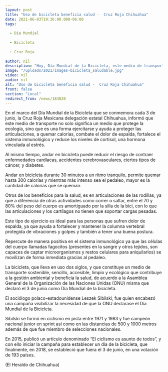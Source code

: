 ```yaml
---
layout: post
title: "Uso de bicicleta beneficia salud -  Cruz Roja Chihuahua"
date: 2021-06-03T19:36:00.000-06:00
tags:
  
  - Día Mundial
  
  - Bicicleta
  
  - Cruz Roja
  
author: nil
description: "Hoy, Día Mundial de la Bicicleta, este medio de transporte no solo protege la ecología, sino que es una forma ejercitarse y ayuda a proteger las articulaciones"
image: "/uploads/2021/images-bicicleta_saludable.jpg"
video: nil
audio: nil
alt: "Uso de bicicleta beneficia salud -  Cruz Roja Chihuahua"
front: false
section: "Local"
redirect_from: /news/184820
---
```


En el marco del Día Mundial de la Bicicleta que se conmemora cada 3 de junio, la Cruz Roja Mexicana delegación estatal Chihuahua, informó que este medio de transporte no solo significa un medio que protege la ecología, sino que es una forma ejercitarse y ayuda a proteger las articulaciones, a quemar calorías, combate el dolor de espalda, fortalece el sistema inmunológico y reduce los niveles de cortisol, una hormona vinculada al estrés.

Al mismo tiempo, andar en bicicleta puede reducir el riesgo de contraer enfermedades cardíacas, accidentes cerebrovasculares, ciertos tipos de cáncer, y diabetes.

Andar en bicicleta durante 30 minutos a un ritmo tranquilo, permite quemar hasta 300 calorías y mientras más intenso sea el pedaleo, mayor es la cantidad de calorías que se queman.

Otros de los beneficios para la salud, es en articulaciones de las rodillas, ya que a diferencia de otras actividades como correr o saltar, entre el 70 y 80% del peso del cuerpo es amortiguado por la silla de la bici, con lo que las articulaciones y los cartílagos no tienen que soportar cargas pesadas.

Este tipo de ejercicio es ideal para las personas que sufren dolor de espalda, ya que ayuda a fortalecer y mantener la columna vertebral protegida de vibraciones y golpes y también a tener una buena postura.

Repercute de manera positiva en el sistema inmunológico ya que las células del cuerpo llamadas fagocitos (presentes en la sangre y otros tejidos, son capaces de captar microorganismos y restos celulares para aniquilarlos) se movilizan de forma inmediata gracias al pedaleo.

La bicicleta, que lleva en uso dos siglos, y que constituye un medio de transporte sostenible, sencillo, accesible, limpio y ecológico que contribuye a la gestión ambiental y beneficia la salud, de acuerdo a la Asamblea General de la Organización de las Naciones Unidas (ONU) misma que declaró el 3 de junio como Día Mundial de la bicicleta.

El sociólogo polaco-estadounidense Leszek Sibilski, fue quien encabezó una campaña visibilizar la necesidad de que la ONU declarase el Día Mundial de la Bicicleta.

Sibilski se formó en ciclismo en pista entre 1971 y 1983 y fue campeón nacional junior en sprint así como en las distancias de 500 y 1000 metros además de que fue miembro de selecciones nacionales.

En 2015, publicó un artículo denominado “El ciclismo es asunto de todos”, y con ello iniciar la campaña para establecer un día de la bicicleta, que finalmente, en 2018, se estableció que fuera el 3 de junio, en una votación de 193 países.

(El Heraldo de Chihuahua)
